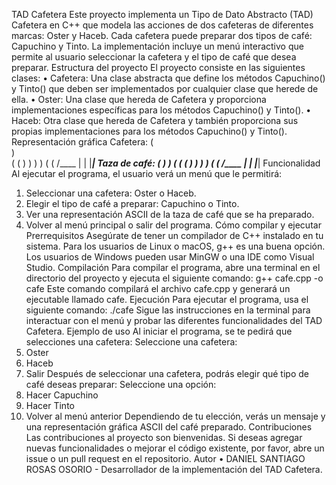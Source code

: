 TAD Cafetera
Este proyecto implementa un Tipo de Dato Abstracto (TAD) Cafetera en C++ que modela las acciones de dos cafeteras de diferentes marcas: Oster y Haceb. Cada cafetera puede preparar dos tipos de café: Capuchino y Tinto. La implementación incluye un menú interactivo que permite al usuario seleccionar la cafetera y el tipo de café que desea preparar.
Estructura del proyecto
El proyecto consiste en las siguientes clases:
•	Cafetera: Una clase abstracta que define los métodos Capuchino() y Tinto() que deben ser implementados por cualquier clase que herede de ella.
•	Oster: Una clase que hereda de Cafetera y proporciona implementaciones específicas para los métodos Capuchino() y Tinto().
•	Haceb: Otra clase que hereda de Cafetera y también proporciona sus propias implementaciones para los métodos Capuchino() y Tinto().
Representación gráfica
Cafetera:
         (      
          )    
       ( (   ) )
        ) ) ( (
        /____ 
       |     |
       |_____|
Taza de café:
  (      )
   )    (
 ( (   ) )
  ) ) ( (
  /____ 
 |     |
 |_____|
Funcionalidad
Al ejecutar el programa, el usuario verá un menú que le permitirá:
1.	Seleccionar una cafetera: Oster o Haceb.
2.	Elegir el tipo de café a preparar: Capuchino o Tinto.
3.	Ver una representación ASCII de la taza de café que se ha preparado.
4.	Volver al menú principal o salir del programa.
Cómo compilar y ejecutar
Prerrequisitos
Asegúrate de tener un compilador de C++ instalado en tu sistema. Para los usuarios de Linux o macOS, g++ es una buena opción. Los usuarios de Windows pueden usar MinGW o una IDE como Visual Studio.
Compilación
Para compilar el programa, abre una terminal en el directorio del proyecto y ejecuta el siguiente comando:
g++ cafe.cpp -o cafe
Este comando compilará el archivo cafe.cpp y generará un ejecutable llamado cafe.
Ejecución
Para ejecutar el programa, usa el siguiente comando:
./cafe
Sigue las instrucciones en la terminal para interactuar con el menú y probar las diferentes funcionalidades del TAD Cafetera.
Ejemplo de uso
Al iniciar el programa, se te pedirá que selecciones una cafetera:
Seleccione una cafetera:
1. Oster
2. Haceb
3. Salir
Después de seleccionar una cafetera, podrás elegir qué tipo de café deseas preparar:
Seleccione una opción:
1. Hacer Capuchino
2. Hacer Tinto
3. Volver al menú anterior
Dependiendo de tu elección, verás un mensaje y una representación gráfica ASCII del café preparado.
Contribuciones
Las contribuciones al proyecto son bienvenidas. Si deseas agregar nuevas funcionalidades o mejorar el código existente, por favor, abre un issue o un pull request en el repositorio.
Autor
•	DANIEL SANTIAGO ROSAS OSORIO - Desarrollador de la implementación del TAD Cafetera.
